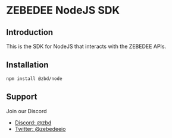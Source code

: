 # ZEBEDEE NodeJS SDK

## Introduction

This is the SDK for NodeJS that interacts with the ZEBEDEE APIs.

## Installation

```
npm install @zbd/node
```

## Support

Join our Discord 

* [Discord: @zbd](https://discord.com/zbd)
* [Twitter: @zebedeeio](https://twitter.com/zebedeeio)

